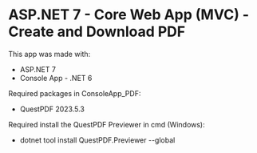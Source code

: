 # ASP.NET 7 - Core Web App (MVC) - Create and Download PDF

This app was made with:
- ASP.NET 7
- Console App - .NET 6

Required packages in ConsoleApp_PDF:
- QuestPDF 2023.5.3

Required install the QuestPDF Previewer in cmd (Windows):
- dotnet tool install QuestPDF.Previewer --global